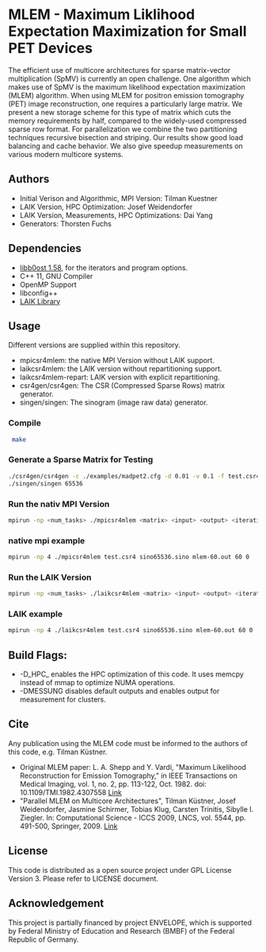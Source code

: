 # MLEM - Maximum Liklihood Expectation Maximization for Small PET Devices

The efficient use of multicore architectures for sparse matrix-vector multiplication (SpMV) is currently an open challenge. One algorithm which makes use of SpMV is the maximum likelihood expectation maximization (MLEM) algorithm. When using MLEM for positron emission tomography (PET) image reconstruction, one requires a particularly large matrix. We present a new storage scheme for this type of matrix which cuts the memory requirements by half, compared to the widely-used compressed sparse row format. For parallelization we combine the two partitioning techniques recursive bisection and striping. Our results show good load balancing and cache behavior. We also give speedup measurements on various modern multicore systems.

## Authors
- Initial Verison and Algorithmic, MPI Version: Tilman Kuestner
- LAIK Version, HPC Optimization: Josef Weidendorfer
- LAIK Version, Measurements, HPC Optimizations: Dai Yang
- Generators: Thorsten Fuchs

## Dependencies
- [libb0ost 1.58](http://boost.org/), for the iterators and program options.
- C++ 11, GNU Compiler
- OpenMP Support
- libconfig++
- [LAIK Library](https://github.com/envelope-project/laik)

## Usage
Different versions are supplied within this repository. 
- mpicsr4mlem: the native MPI Version without LAIK support.
- laikcsr4mlem: the LAIK version without repartitioning support. 
- laikcsr4mlem-repart: LAIK version with explicit repartitioning. 
- csr4gen/csr4gen: The CSR (Compressed Sparse Rows) matrix generator. 
- singen/singen: The sinogram (image raw data) generator. 


### Compile
```sh
 make
```
### Generate a Sparse Matrix for Testing
```sh
./csr4gen/csr4gen -c ./examples/madpet2.cfg -d 0.01 -v 0.1 -f test.csr4
./singen/singen 65536
```
### Run the nativ MPI Version
```sh
mpirun -np <num_tasks> ./mpicsr4mlem <matrix> <input> <output> <iterations> <checkpointing>
```
### native mpi example
```sh
mpirun -np 4 ./mpicsr4mlem test.csr4 sino65536.sino mlem-60.out 60 0
```
### Run the LAIK Version
```sh
mpirun -np <num_tasks> ./laikcsr4mlem <matrix> <input> <output> <iterations>
```
### LAIK example
```sh
mpirun -np 4 ./laikcsr4mlem test.csr4 sino65536.sino mlem-60.out 60 0
```

## Build Flags:
- -D\_HPC\_ enables the HPC optimization of this code. It uses memcpy instead of mmap to optimize NUMA operations. 
- -DMESSUNG disables default outputs and enables output for measurement for clusters. 

## Cite
Any publication using the MLEM code must be informed to the authors of this code, e.g. Tilman Küstner.
- Original MLEM paper: L. A. Shepp and Y. Vardi, "Maximum Likelihood Reconstruction for Emission Tomography," in IEEE Transactions on Medical Imaging, vol. 1, no. 2, pp. 113-122, Oct. 1982. doi: 10.1109/TMI.1982.4307558 [Link](http://ieeexplore.ieee.org/stamp/stamp.jsp?tp=&arnumber=4307558&isnumber=4307552)
- "Parallel MLEM on Multicore Architectures", Tilman Küstner, Josef Weidendorfer, Jasmine Schirmer, Tobias Klug, Carsten Trinitis, Sibylle I. Ziegler. In: Computational Science - ICCS 2009, LNCS, vol. 5544, pp. 491-500, Springer, 2009. [Link](http://www.springerlink.com/content/x2226771p5779h34/)

## License
This code is distributed as a open source project under GPL License Version 3. Please refer to LICENSE document.

## Acknowledgement
This project is partially financed by project ENVELOPE, which is supported by Federal Ministry of Education and Research (BMBF) of the Federal Republic of Germany. 